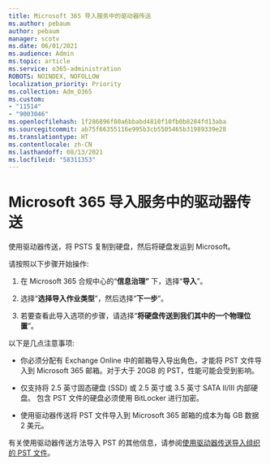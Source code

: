 ```yaml
---
title: Microsoft 365 导入服务中的驱动器传送
ms.author: pebaum
author: pebaum
manager: scotv
ms.date: 06/01/2021
ms.audience: Admin
ms.topic: article
ms.service: o365-administration
ROBOTS: NOINDEX, NOFOLLOW
localization_priority: Priority
ms.collection: Adm_O365
ms.custom:
- "11514"
- "9003046"
ms.openlocfilehash: 1f286896f80a6bbabd4810f10fb0b8284fd13aba
ms.sourcegitcommit: ab75f66355116e995b3cb5505465b31989339e28
ms.translationtype: HT
ms.contentlocale: zh-CN
ms.lasthandoff: 08/13/2021
ms.locfileid: "58311353"
---
```

# <a name="drive-shipping-in-the-microsoft-365-import-service"></a>Microsoft 365 导入服务中的驱动器传送

使用驱动器传送，将 PSTS 复制到硬盘，然后将硬盘发运到 Microsoft。

请按照以下步骤开始操作:

1. 在 Microsoft 365 合规中心的“**信息治理”** 下，选择“**导入**”。

1. 选择“**选择导入作业类型**”，然后选择“**下一步**”。

1. 若要查看此导入选项的步骤，请选择“**将硬盘传送到我们其中的一个物理位置**”。

以下是几点注意事项:

- 你必须分配有 Exchange Online 中的邮箱导入导出角色，才能将 PST 文件导入到 Microsoft 365 邮箱。对于大于 20GB 的 PST，性能可能会受到影响。

- 仅支持将 2.5 英寸固态硬盘 (SSD) 或 2.5 英寸或 3.5 英寸 SATA II/III 内部硬盘。
包含 PST 文件的硬盘必须使用 BitLocker 进行加密。

- 使用驱动器传送将 PST 文件导入到 Microsoft 365 邮箱的成本为每 GB 数据 2 美元。

有关使用驱动器传送方法导入 PST 的其他信息，请参阅[使用驱动器传送导入组织的 PST 文件](https://docs.microsoft.com/microsoft-365/compliance/use-drive-shipping-to-import-pst-files-to-office-365)。
